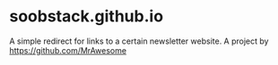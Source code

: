 # soobstack.github.io
A simple redirect for links to a certain newsletter website. A project by https://github.com/MrAwesome
